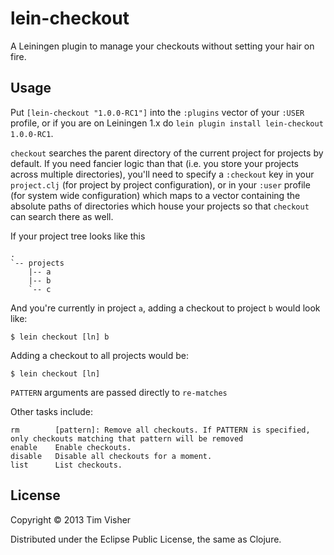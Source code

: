 # lein-checkout

A Leiningen plugin to manage your checkouts without setting your hair on fire.

## Usage

Put `[lein-checkout "1.0.0-RC1"]` into the `:plugins` vector of your
`:USER` profile, or if you are on Leiningen 1.x do `lein plugin install
lein-checkout 1.0.0-RC1`.

`checkout` searches the parent directory of the current project for projects by default. If you need fancier logic than that (i.e. you store your projects across multiple directories), you'll need to specify a `:checkout` key in your `project.clj` (for project by project configuration), or in your `:user` profile (for system wide configuration) which maps to a vector containing the absolute paths of directories which house your projects so that `checkout` can search there as well.

If your project tree looks like this

    .   
    `-- projects
        |-- a
        |-- b
        `-- c

And you're currently in project `a`, adding a checkout to project `b` would look like:

    $ lein checkout [ln] b

Adding a checkout to all projects would be:

    $ lein checkout [ln]

`PATTERN` arguments are passed directly to `re-matches`

Other tasks include:

    rm        [pattern]: Remove all checkouts. If PATTERN is specified, only checkouts matching that pattern will be removed
    enable    Enable checkouts.
    disable   Disable all checkouts for a moment.
    list      List checkouts.

## License

Copyright © 2013 Tim Visher

Distributed under the Eclipse Public License, the same as Clojure.
